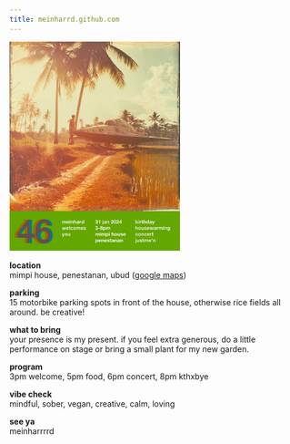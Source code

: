 ```yaml
---
title: meinharrd.github.com
---
```


<a href="meinhard46.jpg"><img src="meinhard46.jpg" width="300" /></a>

**location**<br />
mimpi house, penestanan, ubud ([google maps](https://maps.app.goo.gl/J1L32fFBJU4RyNn5A))

**parking**<br />
15 motorbike parking spots in front of the house, otherwise rice fields all around. be creative!

**what to bring**<br />
your presence is my present. if you feel extra generous, do a little performance on stage or bring a small plant for my new garden.

**program**<br />
3pm welcome, 5pm food, 6pm concert, 8pm kthxbye

**vibe check**<br />
mindful, sober, vegan, creative, calm, loving

**see ya**<br />
meinharrrrd
